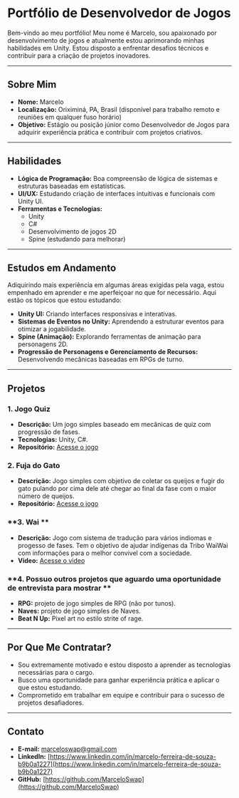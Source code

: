 # Portfólio de Desenvolvedor de Jogos

Bem-vindo ao meu portfólio! Meu nome é Marcelo, sou apaixonado por desenvolvimento de jogos e atualmente estou aprimorando minhas habilidades em Unity. Estou disposto a enfrentar desafios técnicos e contribuir para a criação de projetos inovadores.

---

## Sobre Mim

- **Nome:** Marcelo
- **Localização:** Oriximiná, PA, Brasil (disponível para trabalho remoto e reuniões em qualquer fuso horário)
- **Objetivo:** Estágio ou posição júnior como Desenvolvedor de Jogos para adquirir experiência prática e contribuir com projetos criativos.

---

## Habilidades

- **Lógica de Programação:** Boa compreensão de lógica de sistemas e estruturas baseadas em estatísticas.
- **UI/UX:** Estudando criação de interfaces intuitivas e funcionais com Unity UI.
- **Ferramentas e Tecnologias:**
  - Unity
  - C#
  - Desenvolvimento de jogos 2D
  - Spine (estudando para melhorar)

---

## Estudos em Andamento

Adiquirindo mais experiência em algumas áreas exigidas pela vaga, estou empenhado em aprender e me aperfeiçoar no que for necessário. Aqui estão os tópicos que estou estudando:

- **Unity UI:** Criando interfaces responsivas e interativas.
- **Sistemas de Eventos no Unity:** Aprendendo a estruturar eventos para otimizar a jogabilidade.
- **Spine (Animação):** Explorando ferramentas de animação para personagens 2D.
- **Progressão de Personagens e Gerenciamento de Recursos:** Desenvolvendo mecânicas baseadas em RPGs de turno.

---

## Projetos

### **1. Jogo Quiz**

- **Descrição:** Um jogo simples baseado em mecânicas de quiz com progressão de fases.
- **Tecnologias:** Unity, C#.
- **Repositório:** [Acesse o jogo](https://marceloswap.github.io/quiz/)

### **2. Fuja do Gato**

- **Descrição:** Jogo simples com objetivo de coletar os queijos e fugir do gato pulando por cima dele até chegar ao final da fase com o maior número de queijos.
- **Repositório:** [Acesse o jogo](https://marceloswap.github.io/escapewebgl/)

### **3. Wai **

- **Descrição:** Jogo com sistema de tradução para vários indiomas e progesso de fases. Tem o objetivo de ajudar indígenas da Tribo WaiWai com informações para o melhor convivel com a sociedade.
- **Video:** [Acesse o video](https://drive.google.com/file/d/1MDxWCdneQbyInuJCJshZD8zq3o80717q/view?usp=sharing)

### **4. Possuo outros projetos que aguardo uma oportunidade de entrevista para mostrar **

- **RPG:** projeto de jogo simples de RPG (não por tunos).
- **Naves:** projeto de jogo simples de Naves.
- **Beat N Up:** Pixel art no estilo strite of rage.

---

## Por Que Me Contratar?

- Sou extremamente motivado e estou disposto a aprender as tecnologias necessárias para o cargo.
- Busco uma oportunidade para ganhar experiência prática e aplicar o que estou estudando.
- Comprometido em trabalhar em equipe e contribuir para o sucesso de projetos desafiadores.

---

## Contato

- **E-mail:** marceloswap@gmail.com
- **LinkedIn:** [https://www.linkedin.com/in/marcelo-ferreira-de-souza-b9b0a1227](https://www.linkedin.com/in/marcelo-ferreira-de-souza-b9b0a1227)
- **GitHub:** [https://github.com/MarceloSwap](https://github.com/MarceloSwap)


